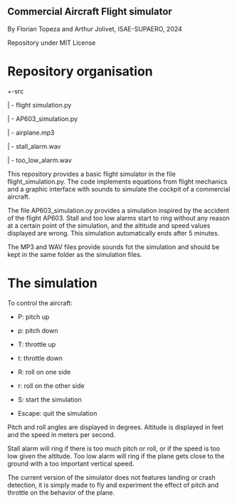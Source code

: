 ## Commercial Aircraft Flight simulator ##

By Florian Topeza and Arthur Jolivet, ISAE-SUPAERO, 2024

Repository under MIT License

# Repository organisation

+-src

 |      - flight simulation.py

 |      - AP603_simulation.py

 |      - airplane.mp3

 |      - stall_alarm.wav
 
 |      - too_low_alarm.wav  

This repository provides a basic flight simulator in the file flight_simulation.py. The code implements equations from flight mechanics and a graphic interface with sounds to simulate the cockpit of a commercial aircraft.

The file AP603_simulation.oy provides a simulation inspired by the accident of the flight AP603. Stall and too low alarms start to ring without any reason at a certain point of the simulation, and the altitude and speed values displayed are wrong. This simulation automatically ends after 5 minutes.

The MP3 and WAV files provide sounds fot the simulation and should be kept in the same folder as the simulation files.

# The simulation

To control the aircraft:

- P: pitch up
- p: pitch down
- T: throttle up
- t: throttle down
- R: roll on one side
- r: roll on the other side

- S: start the simulation
- Escape: quit the simulation

Pitch and roll angles are displayed in degrees. Altitude is displayed in feet and the speed in meters per second.

Stall alarm will ring if there is too much pitch or roll, or if the speed is too low given the altitude.
Too low alarm will ring if the plane gets close to the ground with a too important vertical speed.

The current version of the simulator does not features landing or crash detection, it is simply made to fly and experiment the effect of pitch and throttle on the behavior of the plane.


 

